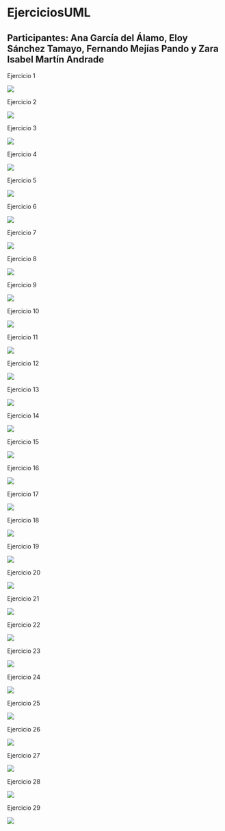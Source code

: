 # EjerciciosUML

## Participantes: Ana García del Álamo, Eloy Sánchez Tamayo, Fernando Mejías Pando y Zara Isabel Martín Andrade
Ejercicio 1

<img src = "https://www.plantuml.com/plantuml/svg/NOrDYiCm38NtFeNn0GP2cCt0G48ck_c1kO4QczH1jefYBzhRz2ozMDsqZUDk9A7lyRrc3i0XEXH_kyaCGNQMXuWa7bj-o8wGM7vAzMj69hKXN_PoTYOm9Lg9f-4_3V3ZJPBFbFucFzeGTGhN9Mdzi8yCYwK0kHeO_0HgBUaYQ0PDKgnNqL2zlMz85hMdYDdIeptCHjnN4NF05f5KPlrav0yS5rw_l8rVtfLeZDVHuHK0"/>



Ejercicio 2

<img src = "https://www.plantuml.com/plantuml/svg/VL11JWCn3Bpd5LRk_G0gKb6BG4AKGm-SquqbidBYAibAV8Uty36osTOGDVJYNSrCPiRUf6nYdZofj-E8GuONar7D0-vWp_uO4Uv1pu2-m0yd97AMP-BT1PiuNdDxCpZlCEGgUtNM4cOE8ZpWvy9C8vRdb_YdoH5XzApahoaYg6u4dKgDGEAUgzDltiwPO5ITJKv5j11TVo7xEnzE60OKtRyhRqqaJchvD2KMI0lLhI7izOxrr2luUuV7bB-_IcGonMNB0TRdUgriNOJmuKQ67Of0WZecPsvrmsQ3mKwUVW00"/>

Ejercicio 3 

<img src = "https://www.plantuml.com/plantuml/svg/VP9Fgjim48VtFiNWlQ5EIHU5bgGXBGM7cgHqFv6cGKNM6Ft9ejVe2Rhi8eloZk2BlOWaYXLCLcFuVIDhvjF2URG-TBhujlz5miCNnOADnEBs0U_X-t3oGJDyWBB1H9HZPBcAQJr_ynOggEVrkp8_u9ymIc1aXZ-QE4jtOL-DYTtFqA5_OBXdwod66vHa4IJ1y5TZbtFBuDb6gY4sQ2M3HFYXZ50PjdOUOqOWs3YoHnHgU36nSKk7eD6MnMqZJJYWhOjBEVT-DSuh7rB39ZYAHsbeE1mjbNTqfO946Q4MxN1oewX5vMBmsQ8H2k-_srAlbS3YMlFrfn4amLf3Qr5ocT093IcSif322GcjCe8qIWIdkbvJnax9C7n0dQYn2abEi66Xihi-S_0faE470xFYKfuO6AqaiKb1lAfLCaLt1MlNu_0_AaZhhI29sX5e5gZLRmGoy35DS6LcJvaAibS7zXf8EbCBCZ9q-XK0"/>

Ejercicio 4 

<img src = "https://www.plantuml.com/plantuml/svg/bPBF3j904CRl-nGJpfBO6X5DD8I2n4IHo9NBi3lKDTlTPlySV1mUm8FX4VfYxWBR4AbDl3IJRtxpJVhDBfn7wqEZsDVZ3-8UAlGaBAeLxL5xYRLXpnAyWwrfZfRWFKno6mH13yIwCarhd2U54pZeZyI_8qWjkJJ0ZNRU1ivbTz7HetZvvdNFdAH-1egox87MoeOiNY6iBJv0yxytEQg35WZaiSK1sra_aT4dsrVfP_1efKf5KHP5FoA8AypaybELBETlPt3uWfwiH1M5ZKKjlOapQ-UbCb7wPfhk78FYvWLikikjMAAr9XKxbOR9fNfBXglkx2B1yeK-XnejktxZ7IeP18fqXtzatvDH2rhUuGsgcCz3TuVTBvSwQzTYzpjsyhvrYcv5LP-TqGKR4gFBO_RtkuwZ9vdFExQl13Qa3YoC1nr3yq8Tb6533tiAEP0z0MaUI7kBiO8FW_XqC9xREBz9FxiBY63Z2FsFIJbYmXQaHMZK7m00"/>

Ejercicio 5

<img src="https://www.plantuml.com/plantuml/svg/NOz12i8m44NtEKN83NGljDJYHbruWo49DMMQaKbceSN3U1OlPecb5dV9d_S-CrNAm5a6L1OX9Tq4je8qgeQGME-qEN18Hkq333upJSb6FTLCNxpDxrViYd6as8KihY1rj5TXAE-bwWmCiGVpAsW478FxjnUZVWYky1R3BVbnDH-00o8PrVPUd-1UukttvoFnl6_bevkE_000"/>

Ejercicio 6

<img src = "https://www.plantuml.com/plantuml/svg/LOzDpe8m48Rtd6B21UZt6V0dCM7bJYJH2vHsr37jbBGbyLxkt78nIy82LhEOPvvvtpf4wUDWJNRfNgWYjEY3OvdD4mxGEDjvX2FaBVOKNRxOjPuiUf0z6aFQJT3DUOzX2LtnCR1sA-gSlX8lgHEgfmIDm5AH9UGuWN-Y46NnByHc9NpFag06GxoA1CtuJPdSf2ATD7GdbPJZXzFDVhSjgoghaNKg_GC0"/>

Ejercicio 7

<img src = "https://www.plantuml.com/plantuml/svg/PO-zJiCm54RtFCMLHuO8rao944mG8SG0esDVu4gsR_2F149ziQvziJfMMYkjDvyZVqVkGvG-9ciQPMG885uy_w6A30B-6yXdP3jvx43SmHl-HXQ5FgBwbg0Ho94YxY1RGZlprdwIw-2sRSzsT-eyv_laEO160my_YMOMELXxQsv1mup6aEQmeQziolRDYkhsK_gIViaFAYQfYDtbP-gpWk-PlKOdjOJtfJ4UzXRzbVkehkHwT3fPSmG0"/>

Ejercicio 8

<img src = "https://www.plantuml.com/plantuml/svg/SoWkIImgAStDuV9FoafDBb5mJ2ufJKpEpC_ZWhCKh1JSKfCp4XLIKXKoypA1GWgs2WPc-WP6-aO6HiRO5QPbvW5L6HfWLHMIMG0oGycr8Zcn32XuU7EU4fT3QbuAq240"/>

Ejercicio 9

<img src = "https://www.plantuml.com/plantuml/svg/JSmnIaH1383X_fqYJEy5165bsK9msMBbOPit4nyZUObaCk8zF8N5gpp2N4n62wSAvF-IGt4qhnjFb-MLeiEnOZAT_WRSmbFRlRB27OIp2WBdWk4_7qr5MTUsOoSbhwpmF3-4ySDNb1n_U_jaqg5Twt8pzkjBtT17SKOdoyYGYA7ecvfJbvV5S63trTNw_f5Kq992GfYpn3oWKt7iXI2g5B9tZBbzIpyxVKHY4gSm7KXItVW7"/>

Ejercicio 10

<img src = "https://www.plantuml.com/plantuml/svg/RP2_IWGn4CRxVOeXfN27jgdk4AtqECH2ovYCEf1arlm1HNmnMr_CoNfwMToKtoypF-RRv69IgS4FrfkSGUqJlw4jhE1z07ax3Wy9DQWpkCLNoQVq4ksp0OT0aIon1g64OUGvVQIeuNIz_gCVlvfhGjdBMNvvk7YfDB8IuT5tqBLeEwBtv3ZFqXlsq-wJGtJSVLMVJ6hwhItLME8uFwOVc-9pvkGm6cVWhZbsNvy1qpzstpFHBHuXHSbo1QiLgAPHVQKQzjAsD3OQm3XqfFtjfvQlqAt7YF33CCAmmUXgyDy0"/>

Ejercicio 11

<img src = "https://www.plantuml.com/plantuml/svg/ZPBFxX8n4CVl-nIJ7atuvRSOF9XeG8B6P8aRCDw7TYGrtSwcVpZu6Zw1HmySZ8-mBoODK7O1YQVPvFkPRcS-dVg0BiJ659ystqW6-A1PibLOd3_WDNpkzY4QXZSWAio4w2EpUKhBoVDB644vAL-9uG6_fDKI4zFzCCI3T1qtepwn_XeR35SCj-m2fNY9YXo28kX-6co6t2m6TecgY2qwnQ0GlcWhzG1R-80f8v1iFRaTIjtziQbnHTjeq8dYl94gRj6LnR4SUZzQ7tI8kM4PFQMZ35GSTux41Pthg50bg4RNxNqlgb7x5BntQAN6o-zMr1ejiJZLuVhp28fWOQ1sg5XazAw67DvQoE4T2RMsaWmg1A-Rrb1c_oN3yXPDfleg57d9bgKUtFMHWtUHB5yP61V7yi10RoMPpGhILPrMEReeMFWMkzz9GLwlU7vwUY5W1A8Ka9sj2GnBDFex0bbucuUvnSV_Wn_vmRC4Ts8K7HgcP5Lip5y0"/>

Ejercicio 12

<img src = "https://www.plantuml.com/plantuml/svg/LOz1YiCm34NtEeNnSY0csMOLo0pCejtr0ceYWi6sYYL38VHKEK8kLhTGQ9Pw-dpU7qGnQua1fe0Ynlw9vZ9foMZD2kE-pNxXtdJcGdTb-4N5oUzRwathNAMUuetXZ4hPOo2fKUT-3AKIpOV20mxt2YUSim-11VuvHx_KGXWfKbAkOJXOsFPLAENQq1Vbfdb_Edjm1XWepNNF4m00"/>

Ejercicio 13

<img src = "https://www.plantuml.com/plantuml/svg/SoWkIImgAStDuU9ApaaiBbPG2iZFoKpFpyjNKgZcugf529VcbO358gmK31NoIdDJY_Av8X5ia58alKg6IWhvkheAIiPwUbfnId3zLWe1-SMfgGfsN0wfUIb0Um40"/>

Ejercicio 14

<img src = "https://www.plantuml.com/plantuml/svg/SoWkIImgAStDuSfFoafDBb48oC_9JC_FopUivghbWWkMvfM0H22qWfL2XAskeG626saBvA4fDu8gDq9LRWHMhekftXYgtXYi7gRS64Cvmeb664uqWPfXWcgd2GudcaALcw9OQOf3jHbKjHcAQZDa1y83Jo5VLrS17Zm1-SMfgGfssAIDy4iR8qd3vOqGyYO8UMpIflYbpP1Dvt98pKi19WG0"/>

Ejercicio 15

<img src = "https://www.plantuml.com/plantuml/svg/VOz1ReOW48NtSue9ooQO0c5ZOkCHNEgcYRMaQOEG2AoCTwzIfT3-SGNptZTlPbhdnyM7MODz-rAJnyxgpmzhB5jXWoG6um_bvyKQ-uQovzzoQFRg3yvFd9SuZpZzpukJ5v6_S57WvOeyhbY4o3D45Y4oMn7IWMWfnNH2PvrI-FB8vlUsoEpayvlqqfQtTfaEanwTGt9n15U0BSb7GzJw6XcQCAl5mf3zTpJh9QogdaWSHSJ-VIKf8flPAlCUPlqD"/>

Ejercicio 16

<img src = "https://www.plantuml.com/plantuml/svg/POv1IiKm48RtESNmzbv0yF545DsKWbvWJCPsIf8famGguc4yWpktlPXfqMfvksI-xuF_b39gBi4Rwp4bQ4cJH7mpZOHd9RY29vgoc5OvaCBrIDwpa-t-I5s9Jix17TaUmH4qQ9a2KymhhEznoQO_jPc_0gaiyeEh7h-mhT7y6JVbtPYVPN2ugU2rT8KESB7x_HgNS9lo_04M4pe4An6E__fx7cHDMvME8cTHsCVGyx1kFu8vKNGb-6y0"/>

Ejercicio 17

<img src="https://www.plantuml.com/plantuml/svg/VLBDQXmn3BxhASmU2nlQQw4XcpIb2s49T5z0OokfYd-c7hiKXZvCZpcMt7gT5wl6cRKXK_OqO-cJz7twT3KaZ2ax2zhYCAXhxYo7H1f7E0JNHL8Vr95-fW0VEPBMF3tx6ZgIdPuUWWyrSfZ-Eef16LBaUajemY19d-SexAO_9OKzoT28SnaBBi0lM0ZSM_G9nrCZGIn_S8CzQZPeMgoL7SbDlnElQJV87NSnZB3_Sdre0ZXbMzbNVdtkhFGwYKK9mzvmS2Wl4Z6Aowirl_qsoyKumitqRFYnzRmrd49ajAifQBvd7dYPijh47MafR7hM6sP3Fl53PNh6gKPqSULrtnNlvaYSdeQ4Jae-aVwAPR8Nsg6INX8q9EwpHLCmXdu4cviwQi18Q1jalO1sXMhpRgF2TYlVYuitc-Kye7ZvAbSz07X1bNnBrnDHxzNETXGVKLsgKwkt1VDVy3t5H9uqgPswXBgEMhET_sJKYs5Iy5b4XlFWwiDPUE7JX0bsxyl68WeQu8gyoSx-0m00"/>

Ejercicio 18

<img src = "https://www.plantuml.com/plantuml/svg/TSv1oi8m40NWVKwHY_pGdrfNwaAym90CDP9aP9A0KZnC3-3AdTjSp28IswhRUNnlNXKYS4pE2cKX1BaaTj29cYon_9CxF4KI5_5AwmIQZSrzH2OvPEXrCIlohOb93soJxmvv3FFD6mLpKl8jgfXxtoPRQgVFEl7lrJunbFRvBD0_wMZ6bTNxHzdLYON9lSF8zAs_iUOOy1Cr1vHhE1EFqFE6ddXQL0qoEVi0"/>

Ejercicio 19

<img src="https://www.plantuml.com/plantuml/svg/ZPAzhXen48LxFyLeoqZtAhHH4e48gQA0mkO1Phq3SUGVvFLAKH0FGqbDH-iNYusnMNwat6vdx3bpphSUTmwjwvLaN6BNmGyAZTuY5_wej-mhyLy8dw0Mf3Q6VQ6EMx4v7yOk_N66rVx0jU3n6kbUGQvlfDYENJRCcz_ap9PD_R4LQrDalXlLM2hbf7V6GYcJaPPWQYaf_iVLt8erwUpfMxz6osR1K6joBrMi9kNtRkW_DwBdcn1GlNzzVLV1omjKe_DN2WCVO4aG_5b2AVx67Ps9OJxdq5CZYIUcTq6Vkz-nFFcp4JnjVqHMc2vH8eGMwJPFFDqL8lizO2F8EWIKiF6dHWeU9HiJFA8Ug4uaAkJ-eDyY7QOIZ08fCAe64mbI7siW7T4aA0Niw2dOHR1gIHCdcC37Evv6r_45M9J5uf1qUJH2Yt2vl9ZhmKhet1q4NqZK3aD4Vr9auvnENzShirQiekRZxnGsXngWIOfd8YQ6J8ZYRsDPAHzc0fSHDWwnUYN_0G00"/>


Ejercicio 20

<img src="https://www.plantuml.com/plantuml/svg/TP51IiOm48NtSueXIw55jrr81LsuA-85nZX889sK91L5F91ByGYzc0aD8VsXcq0otnlUHyOGoSTrjg0jXO0J--24lk0RoikJi-sDm-8aq8jbv8_8ydf9F6y_Mens9-D7YUpVMRJP_WIRmUJT9-jOSqUo0UzqN6cFdw48K4HGtIZiK5tt_PNALN30UmuyBxpz4ju2j4O5JcTjat3ZpHjdjAhjwmfwD1fm8X-DDWlXW-HKNPLXrzKoZGV0c3pIB_m3"/>

Ejercicio 21

<img src="https://www.plantuml.com/plantuml/svg/SoWkIImgAStDuKhEIImkLd3DAybCIKnnJyrFBpgyC2qpER6Qo_dmvfJCz7m5MuMGr8gIV2w__DoaebGujvOBgZUWDAyaNm4ebfgNWjsa2A0clyExSbEByhaYaTXH23R2E9_3Q_DI4_6PXr1xkB68i5AeWKe6UdfQIWhvkheAIaOW9iJXN40pq6IDaMGLk1o0PWC32W00"/>

Ejercicio 22

<img src="https://www.plantuml.com/plantuml/svg/TP1FImCn4CNl-oc678KMwx5ug9OU12a5Y_TfCjPW_YoJH5JyIfwyUUqNCzsuh3JRIx9vxvStBxi84JacQvhmebsBZ1Rsx5Dxvvw9TKGd2QuQQJ04MEgaK3LbWpcilTqnpK5iwIrwCHWRF7o5CPtzgtPIuwabPWByP0BYSZgz421MeKMfFTpiDF6HAmr6Z4ePwLKprvzvs1ADeNFcnk07rkPfqvNIJpe3VS6IsQsvoBrtUnsJobNMXnzBFBoav7Th1XzIItmCeXeTPlGV-S8Va-aPl4Cix-pz-dSQikIYXrM8d6HCZAQFF-UEotdqLhTbBhbakrDFviXAQ_uVyksDvuWAApaHnqfzp3kwIhv58m_VhbcGKycQNm00"/>

Ejercicio 23

<img src="https://www.plantuml.com/plantuml/svg/SoWkIImgAStDuIhEpimhI2nAp5L8ByelBV3CoqWjoYn9p4jELJ3YuahEIImkLd1DoKpBJCxCX_6Ty_EAIufAavCp3s_EuqBXATZKwEh2DM2JKmAAPPNcbUJ3ZCbCoLU2cen34gkeWfA1dfwXaa8-o4m39JH7EQJcfG2z1m00"/>

Ejercicio 24

<img src="https://www.plantuml.com/plantuml/svg/VP0n3u8m48Nt_eeBEqJZHXnOCBgh-wKSSh6qJOyw-UCj2NKXiFMzzoLzxngPC4nnD4hUR3q67E4LNFGtEr3W2QqcE2bjK0HQqP4CBkh97oRRPNbruXDlrAABXpZe2DgEUzRi2hLoe8OBwG5da-rirN24EzFetJxTiwtXK5KxzFbRbl-EMtaklP7dnNbJJbL-W4lGUgbgqgVfg3y0"/>

Ejercicio 25

<img src="https://www.plantuml.com/plantuml/svg/TP0zIaKn48NxMKMsO6lrG7mWUAtU1iPamCZDZ4mcyE3YWcvXPMURZUaa-2DeEzzt3ZavL4ErLbQ8AzOQRlEzoWPt_QsGIaWK7kGHwsMu23nlS1GjwEIcF2dL_YBicBYLCDYyv_xASEfxv1o7JXmR9bB6wEmhSwAXNF_6y0n_DMwm8BSQDPl0F8kh_nTjS2Kr9mdm3P9dvk2bKJN53OwASGG-the64yFrv-gbxoP9nf2pVRfk69tD--10dFmdtm40"/>

Ejercicio 26

<img src="https://www.plantuml.com/plantuml/svg/ZLEnRjH04EttAqOkaUx4WMWYYaIN8AKWI5oKVcuzN1RMCzQiZH3c2Zw5afgErZ_6shVcd8KST9vvRzxpsvqz3mrgqrRUX0-EQrIiOAVIrjTyJ-eQP4lmp5YF8S0DVgJERDgQz9spZivW1Tp_h4Z5xCs0Gh4gOB4GA9ukb_6pkDvv2WxXRQleYuppVBbyCUEy5aORMScj_xeDheo6hqGh7Bo8smh6Ac7HDNtzmpYZdV1EvgdVcHkfjZecRUXJ8-RIALdh-Xzy1eDLQk_DfFJoosAHspy2vgRvL5QFFo-3G3H-4iixuWOPOUEgsbCwjp_bE_D6I-9ZXht9E7FjrKFjjGpQxx4uELF0MbjBAbEKL7RcrjNo--w6OdtWxITcdc8O8IP0jGAbR3qDuriHJyXYhaBJVuEIh2YM-02wxRzRTXOZ2jQHAXsD4xGUsmUd-I_aORl_5qipiqH9hJEN5AowEctBTFeNlcaLvs_dWkrzrjgRf99M9h_g7CqlopmQEqOZZq1iQJZ1GnKHfHt7EZgV2DcPErTgRCKHjk95yTWPQqeQ-LFjp8OgPvtQrgEQAuvq5KxSj1hJqcmSmrRnimG8w5rCHy6ivI_DUEZdn6LR-Ly0"/>

Ejercicio 27

<img src="https://www.plantuml.com/plantuml/svg/XPB1xjCm3CRlUGehHwGEnh6QqARH0zA6a0OFO5gh61Axf2cQA3lmG3ljjcjV3ALIsGQK_osE_NtEzrFMRSGGE-zC-uMbmO0Uwg1TyqO-KU28KXAyDAPqsBPW2ubSOGMRyBKZTSEbvX9jRxP1HPtMmnbpM49ayesQavaHmEf7be4zS6HzQAbzGh9L-Tn9_5C5EHnOwivXUBuVhYvousZMoYuNYsSMiap1laZ7MT__M5ZGB9lqhzcJj3nS179u1NkkQ6BspvIzUS-D9bGadOTKZ6FcDCdcNZJrRnjxyrRznq0ZU3f6DNkgkC9Kot3r5DHya1JYzyHjpQwhCVpjy2xeDvQIyUuAXtDxxp1AHn0t3dEuSbZ1WM2d9Jh-Zb28CO_9UxDfII9w9ebg2eaKmbGDFmCXL0J5iN4QiKovKuWrIPK-xoy0"/>

Ejercicio 28

<img src="https://www.plantuml.com/plantuml/svg/VLD1RjH04BptArfp0gHOXECg4ecoMSWXGYBX0RspBQU3PyRqZ54aarVv2VuOurYpMXPdRtPrbQgwshwCYJHrhe7uKtnBIWvh3LrxwnzP9P6tZ9y0R4CnelcsVU8Ky4f_THoQSQZ51jF3zJZif0uhFCV4pod0cX9P6GU_mezLbL5XrsPO7FiemNDSOLLzXZL7gzBErA9-T_yUxYYn2ZKPh2fatpai4Bp0SWwy-7DsXcQZL6URFDunpaHpKb5cry6rpIcsoRjyC3X9vgTbNcdhvjdIxxc67ZPi7mbllLZ9FUqRcU6D71Nr0WVYLyFbH2kymAkMb2SYxZebdtX_hNj9yb-uHHJD-NulSnZyrU51s3CsNKsACMorE2ntNMR7hVRm8uQ3U-QtlESnRMuvfmabpfij__DLzF0zM88xKZSE3NnHyf8c0uJYriEQRL1I-Cggv2G7foduWzAMdZ9-uvDoOi-QXN39VZVz6Ny1"/>

Ejercicio 29

<img src="https://www.plantuml.com/plantuml/svg/TLFBQW8n5DtdAowkse9Ijov4g2qkj1KgtLyprpPbyY2F8eYVvABq4-R7QcOcHaVScPnx7fxScJYFrWTPCbwYSx0awxJ27NlLScq92Ypq28RWQUlrwP9WWrAK0ZFqJjjwa5IG40_iXVWNWa8kf23b6nb1qcWs3vzeCvGTMb91cw2ugFxK21u7WmwlWoRgdhNXeNUyVUX1lvz-JJKFiZ4QmvpeRdL_UxW5Hl2a5IVk4RXMCBvDUFv9qakqNd1X44XTU0pFvzzuC5ZdZvmfEPA6gb-yuN3arlyx3dy89pn6wVQzibPwijpbKRcWizPdw3nU5hflTHg7B14391LXYL-tlSJguB9N4chBk0wpq382SNSubRIsJUeSByRbLfXirTNEpxXZg-hWGwcp_agOl7_na8RpJe49wrBmPDpfuRIuEpQhixD5-2OReGcf8duY_m00"/>
